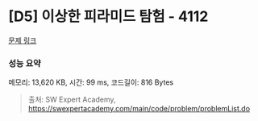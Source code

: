 # [D5] 이상한 피라미드 탐험 - 4112 

[문제 링크](https://swexpertacademy.com/main/code/problem/problemDetail.do?contestProbId=AWJHmLraeEwDFAUH) 

### 성능 요약

메모리: 13,620 KB, 시간: 99 ms, 코드길이: 816 Bytes



> 출처: SW Expert Academy, https://swexpertacademy.com/main/code/problem/problemList.do